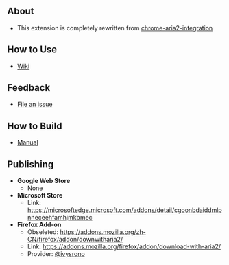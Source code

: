 ## About
- This extension is completely rewritten from [chrome-aria2-integration](https://github.com/robbielj/chrome-aria2-integration)

## How to Use
- [Wiki](//github.com/jc3213/download_with_aria2/wiki)

## Feedback
- [File an issue](//github.com/jc3213/download_with_aria2/issues/new/)

## How to Build
- [Manual](//github.com/jc3213/download_with_aria2/wiki/Building)

## Publishing
- **Google Web Store**
    - None
- **Microsoft Store**
    - Link: https://microsoftedge.microsoft.com/addons/detail/cgoonbdaiddmlpnneceehfamhjmkbmec
- **Firefox Add-on**
    - Obseleted: https://addons.mozilla.org/zh-CN/firefox/addon/downwitharia2/
    - Link: https://addons.mozilla.org/firefox/addon/download-with-aria2/
    - Provider: [@ivysrono](https://github.com/ivysrono)
